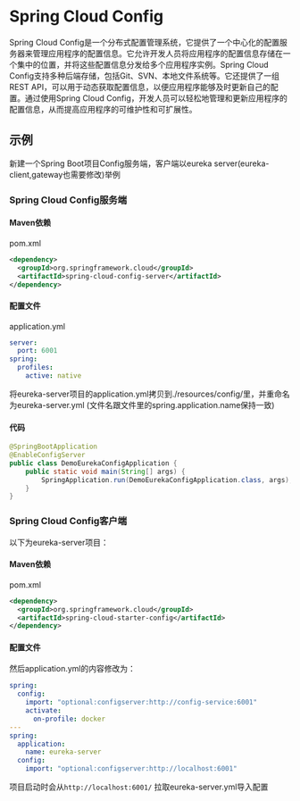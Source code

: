 # Spring Cloud Config
Spring Cloud Config是一个分布式配置管理系统，它提供了一个中心化的配置服务器来管理应用程序的配置信息。它允许开发人员将应用程序的配置信息存储在一个集中的位置，并将这些配置信息分发给多个应用程序实例。Spring Cloud Config支持多种后端存储，包括Git、SVN、本地文件系统等。它还提供了一组REST API，可以用于动态获取配置信息，以便应用程序能够及时更新自己的配置。通过使用Spring Cloud Config，开发人员可以轻松地管理和更新应用程序的配置信息，从而提高应用程序的可维护性和可扩展性。
## 示例
新建一个Spring Boot项目Config服务端，客户端以eureka server(eureka-client,gateway也需要修改)举例
### Spring Cloud Config服务端
#### Maven依赖
pom.xml
```xml
<dependency>
  <groupId>org.springframework.cloud</groupId>
  <artifactId>spring-cloud-config-server</artifactId>
</dependency>
```

#### 配置文件
application.yml
```yml
server:
  port: 6001
spring:
  profiles:
    active: native
```
将eureka-server项目的application.yml拷贝到./resources/config/里，并重命名为eureka-server.yml (文件名跟文件里的spring.application.name保持一致)


#### 代码
```java
@SpringBootApplication
@EnableConfigServer
public class DemoEurekaConfigApplication {
	public static void main(String[] args) {
		SpringApplication.run(DemoEurekaConfigApplication.class, args);
	}
}
```

### Spring Cloud Config客户端
以下为eureka-server项目：
#### Maven依赖
pom.xml
```xml
<dependency>
  <groupId>org.springframework.cloud</groupId>
  <artifactId>spring-cloud-starter-config</artifactId>
</dependency>
```

#### 配置文件
然后application.yml的内容修改为：
```yml
spring:
  config:
    import: "optional:configserver:http://config-service:6001"
    activate:
      on-profile: docker
---
spring:
  application:
    name: eureka-server
  config:
    import: "optional:configserver:http://localhost:6001"
```
项目启动时会从`http://localhost:6001/` 拉取eureka-server.yml导入配置